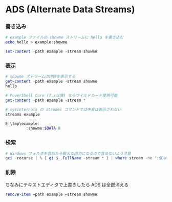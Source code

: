 # ADS (Alternate Data Streams)

### 書き込み

```powershell
# example ファイルの showme ストリームに hello を書き込む
echo hello > example:showme

set-content -path example -stream showme
```

### 表示

```powershell
# showme ストリームの内容を表示する
get-content -path example -stream showme
hello

# PowerShell Core (7.x以降) ならワイルドカード使用可能
get-content -path example -stream *

# sysinternals の streams コマンドでは中身は表示されない
streams example

E:\tmp\example:
         :showme:$DATA 8
```

### 検索

```powershell
# Windows フォルダを含めたら膨大な出力になるので含めないよう注意
gci -recurse | % { gi $_.FullName -stream * } | where stream -ne ':$Data'
```

### 削除

ちなみにテキストエディタで上書きしたら ADS は全部消える

```powershell
remove-item –path example –stream showme
```
